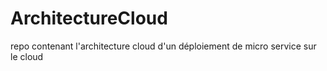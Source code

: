 # ArchitectureCloud
repo contenant l'architecture cloud d'un déploiement de micro service sur le cloud
